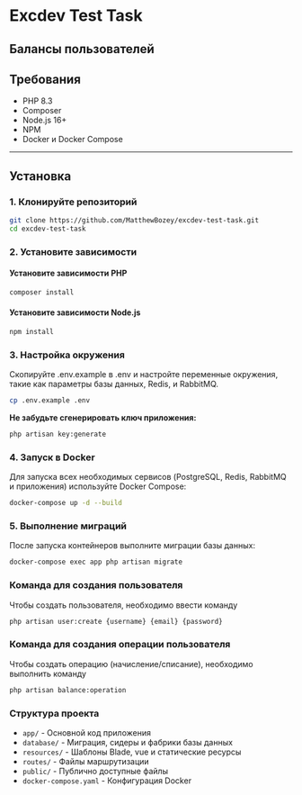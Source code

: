# Excdev Test Task

## Балансы пользователей

## Требования

- PHP 8.3
- Composer
- Node.js 16+
- NPM
- Docker и Docker Compose

---


## Установка

### 1. Клонируйте репозиторий

```bash
git clone https://github.com/MatthewBozey/excdev-test-task.git
cd excdev-test-task
```

### 2. Установите зависимости

#### Установите зависимости PHP
```bash
composer install
```
#### Установите зависимости Node.js
```bash
npm install
```

### 3. Настройка окружения

Скопируйте .env.example в .env и настройте переменные окружения, такие как параметры базы данных, Redis, и RabbitMQ.

```bash
cp .env.example .env
```
**Не забудьте сгенерировать ключ приложения:**
```bash
php artisan key:generate
```

### 4. Запуск в Docker

Для запуска всех необходимых сервисов (PostgreSQL, Redis, RabbitMQ и приложения) используйте Docker Compose:

```bash
docker-compose up -d --build
```

### 5. Выполнение миграций

После запуска контейнеров выполните миграции базы данных:
```bash
docker-compose exec app php artisan migrate
```

### Команда для создания пользователя

Чтобы создать пользователя, необходимо ввести команду
```bash
php artisan user:create {username} {email} {password}
```

### Команда для создания операции пользователя

Чтобы создать операцию (начисление/списание), необходимо выполнить команду
```bash
php artisan balance:operation
```


### Структура проекта
- `app/` - Основной код приложения
- `database/` - Миграция, сидеры и фабрики базы данных
- `resources/` - Шаблоны Blade, vue и статические ресурсы
- `routes/` - Файлы маршрутизации
- `public/` - Публично доступные файлы
- `docker-compose.yaml` - Конфигурация Docker
